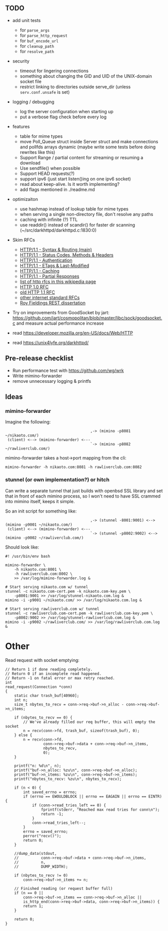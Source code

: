 ## TODO
- add unit tests
  - for `parse_args`
  - for `parse_http_request`
  - for `buf_encode_url`
  - for `cleanup_path`
  - for `resolve_path`

- security
  - timeout for lingering connections
  - something about changing the GID and UID of the UNIX-domain socket file
  - restrict linking to directories outside serve_dir (unless `serv.conf.unsafe` is set)

- logging / debugging
  - log the server configuration when starting up
  - put a verbose flag check before every log

- features
  - table for mime types
  - move Poll_Queue struct inside Server struct and make connections and pollfds arrays dynamic (maybe write some tests before doing rewrites like this)
  - Support Range / partial content for streaming or resuming a download
  - Use sendfile() when possible
  - Support HEAD requests(?)
  - support ipv6 (just start listen()ing on one ipv6 socket)
  - read about keep-alive. Is it worth implementing?
  - add flags mentioned in ./readme.md

- optimizaiton
  - use hashmap instead of lookup table for mime types
  - when serving a single non-directory file, don't resolve any paths
  - caching with infinite (?) TTL
  - use readdir() instead of scandir() for faster dir scanning (~/src/darkhttpd/darkhttpd.c:1830:0)

- Skim RFCs
  - [HTTP/1.1 - Syntax & Routing (main)](https://datatracker.ietf.org/doc/html/rfc7230)
  - [HTTP/1.1 - Status Codes, Methods & Headers ](https://datatracker.ietf.org/doc/html/rfc7231)
  - [HTTP/1.1 - Authentication](https://datatracker.ietf.org/doc/html/rfc7235)
  - [HTTP/1.1 - ETags & Last-Modified](https://datatracker.ietf.org/doc/html/rfc7232)
  - [HTTP/1.1 - Caching](https://datatracker.ietf.org/doc/html/rfc7234)
  - [HTTP/1.1 - Partial Responses](https://datatracker.ietf.org/doc/html/rfc7233)
  - [list of http rfcs in this wikipedia page](https://en.wikipedia.org/wiki/Hypertext_Transfer_Protocol)
  - [HTTP 1.0 RFC](https://datatracker.ietf.org/doc/html/rfc1945)
  - [old HTTP 1.1 RFC](https://datatracker.ietf.org/doc/html/rfc2616)
  - [other internet standard RFCs](https://www.rfc-editor.org/search/rfc_search_detail.php?sortkey=Number&sorting=DESC&page=All&pubstatus%5B%5D=Standards%20Track&std_trk=Internet%20Standard)
  - [Roy Fieldings REST dissertation](https://www.ics.uci.edu/~fielding/pubs/dissertation/top.htm)
- Try on improvements from GoodSocket by jart:
  https://github.com/jart/cosmopolitan/blob/master/libc/sock/goodsocket.c and
  measure actual performance increase
- read https://developer.mozilla.org/en-US/docs/Web/HTTP
- read https://unix4lyfe.org/darkhttpd/

## Pre-release checklist
- Run performance test with https://github.com/wg/wrk
- Write mimino-forwarder
- remove unnecessary logging & printfs

## Ideas

### mimino-forwarder
Imagine the following:
```
                                      ,-> (mimino -p8081 ~/nikaoto.com/)
 (client) <--> (mimino-forwarder) <---
                                      `-> (mimino -p8082 ~/rawliverclub.com/)
```
mimino-forwarder takes a host->port mapping from the cli:
```
mimino-forwarder -h nikaoto.com:8081 -h rawliverclub.com:8082
```

### stunnel (or own implementation?) or hitch
Can write a separate tunnel that just builds with openbsd SSL library and set
that in front of each mimino process, so I won't need to have SSL crammed into
mimino itself, keeps it simple.

So an init script for something like:
```
                                      ,-> (stunnel -8001:9001) <--> (mimino -p9001 ~/nikaoto.com/)
 (client) <--> (mimino-forwarder) <---
                                      `-> (stunnel -p8002:9002) <--> (mimino -p9002 ~/rawliverclub.com/)
```

Should look like:
```
#! /usr/bin/env bash

mimino-forwarder \
    -h nikaoto.com:8001 \
    -h rawliverclub.com:8002 \
    >> /var/log/mimino-forwarder.log &

# Start serving nikaoto.com w/ tunnel
stunnel -c nikaoto.com-cert.pem -k nikaoto.com-key.pem \
    -p8001:9001 >> /var/log/stunnel-nikaoto.com.log &
mimino -i -p9001 ~/nikaoto.com/ >> /var/log/nikaoto.com.log &

# Start serving rawliverclub.com w/ tunnel
stunnel -c rawliverclub.com-cert.pem -k rawliverclub.com-key.pem \
    -p8002:9002 >> /var/log/stunnel-rawliverlcub.com.log &
mimino -i -p9002 ~/rawliverclub.com/ >> /var/log/rawliverclub.com.log &
```

# Other
Read request with socket emptying:
```
// Return 1 if done reading completely.
// Return 0 if an incomplete read happened.
// Return -1 on fatal error or max retry reached.
int
read_request(Connection *conn)
{
    static char trash_buf[40960];
    int n;
    size_t nbytes_to_recv = conn->req->buf->n_alloc - conn->req->buf->n_items;

    if (nbytes_to_recv == 0) {
        // We've already filled our req buffer, this will empty the socket
        n = recv(conn->fd, trash_buf, sizeof(trash_buf), 0);
    } else {
        n = recv(conn->fd,
                 conn->req->buf->data + conn->req->buf->n_items,
                 nbytes_to_recv,
                 0);
    }

    printf("n: %d\n", n);
    printf("buf->n_alloc: %zu\n", conn->req->buf->n_alloc);
    printf("buf->n_items: %zu\n", conn->req->buf->n_items);
    printf("nbytes_to_recv: %zu\n", nbytes_to_recv);

    if (n < 0) {
        int saved_errno = errno;
        if (errno == EWOULDBLOCK || errno == EAGAIN || errno == EINTR) {
            if (conn->read_tries_left == 0) {
                fprintf(stderr, "Reached max read tries for conn\n");
                return -1;
            }
            conn->read_tries_left--;
        }
        errno = saved_errno;
        perror("recv()");
        return 0;
    }

    //dump_data(stdout,
    //          conn->req->buf->data + conn->req->buf->n_items,
    //          n,
    //          DUMP_WIDTH);

    if (nbytes_to_recv != 0)
        conn->req->buf->n_items += n;

    // Finished reading (or request buffer full)
    if (n == 0 ||
        conn->req->buf->n_items == conn->req->buf->n_alloc ||
        is_http_end(conn->req->buf->data, conn->req->buf->n_items)) {
        return 1;
    }

    return 0;
}
```
